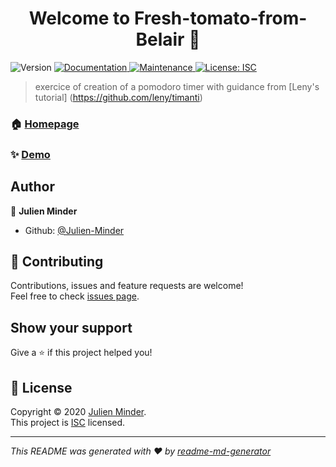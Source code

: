 <h1 align="center">Welcome to Fresh-tomato-from-Belair 👋</h1>
<p>
  <img alt="Version" src="https://img.shields.io/badge/version-0.0.1-blue.svg?cacheSeconds=2592000" />
  <a href="https://github.com/Julien-Minder/Fresh-tomato-from-Belair#readme" target="_blank">
    <img alt="Documentation" src="https://img.shields.io/badge/documentation-yes-brightgreen.svg" />
  </a>
  <a href="https://github.com/Julien-Minder/Fresh-tomato-from-Belair/graphs/commit-activity" target="_blank">
    <img alt="Maintenance" src="https://img.shields.io/badge/Maintained%3F-yes-green.svg" />
  </a>
  <a href="https://github.com/Julien-Minder/Fresh-tomato-from-Belair/blob/master/LICENSE" target="_blank">
    <img alt="License: ISC" src="https://img.shields.io/github/license/Julien-Minder/Fresh-tomato-from-Belair" />
  </a>
</p>

> exercice of creation of a pomodoro timer with guidance from [Leny's tutorial] (https://github.com/leny/timanti)

### 🏠 [Homepage](https://github.com/Julien-Minder/Fresh-tomato-from-Belair#readme)

### ✨ [Demo](https://quizzical-morse-15fb41.netlify.app/)

## Author

👤 **Julien Minder**

* Github: [@Julien-Minder](https://github.com/Julien-Minder)

## 🤝 Contributing

Contributions, issues and feature requests are welcome!<br />Feel free to check [issues page](https://github.com/Julien-Minder/Fresh-tomato-from-Belair/issues). 

## Show your support

Give a ⭐️ if this project helped you!

## 📝 License

Copyright © 2020 [Julien Minder](https://github.com/Julien-Minder).<br />
This project is [ISC](https://github.com/Julien-Minder/Fresh-tomato-from-Belair/blob/master/LICENSE) licensed.

***
_This README was generated with ❤️ by [readme-md-generator](https://github.com/kefranabg/readme-md-generator)_